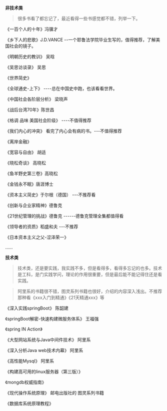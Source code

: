 


**非技术类**

>很多书看了都忘记了，最近看得一些书感觉都不错，列举一下。

《一百个人的十年》冯骥才 

 《乡下人的悲歌》J.D.VANCE  --一个耶鲁法学院毕业生写的，值得推荐，了解美国社会的镜子。

《明朝历史的教训》 吴晗

《吴思访谈录》 吴思

《世界简史》

《全球通史-上下》 ----总在中国史中跑，也该看看世界。

《中国社会各阶层分析》 梁晓声

《战后台湾70年》陈世昌

《格调 品味 美国社会阶级》     ----不值得推荐

《我们内心的冲突》  看完了内心会有病的书。---不值得推荐

《离岸金融》

《宽容与自由》 胡适

 《晓松奇谈》 高晓松

 《鱼羊野史第三卷》高晓松

《金钱永不眠》唐涯博士

《资本主义简史》于尔根（德国）        ---不推荐看

《创新与企业家精神》德鲁克

《21世纪管理的挑战》德鲁克   ------德鲁克管理全集都值得看

《领导者的资质》稻盛和夫            ---不推荐

《日本资本主义之父-涩泽荣一》

……



**技术类**

>技术类，还是要实践，我实践不多，但是看得多，看得多忘记的也多。技术是工科，是门实践学问，理论的作用很重要，但是最后能不能记得住还是看实践。

>阿里系的书籍很不错，图灵系列书籍也很好，介绍的内容深入浅出。不推荐那种看《xxx入门到精通》《21天精通xxx》等

《深入实践springBoot》 陈韶建

《springBoot解密-快速构建微服务体系》 王福强

《spring IN Action》

《大型网站系统与Java中间件技术》 阿里系

《深入分析Java web技术内幕》 阿里系

《高性能Mysql》 阿里系

《构建高可用的linux服务器（第三版）》

《mongdb权威指南》

《现代操作系统原理》 邮电出版社的 图灵系列书籍

《数据库系统原理教程》






